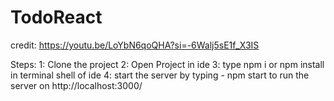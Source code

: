 # TodoReact

credit: https://youtu.be/LoYbN6qoQHA?si=-6Walj5sE1f_X3IS

Steps:
1: Clone the project
2: Open Project in ide 
3: type npm i or npm install in terminal shell of ide
4: start the server by typing - npm start to run the server on http://localhost:3000/
